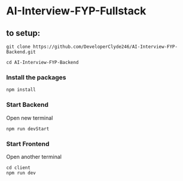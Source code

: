 # AI-Interview-FYP-Fullstack

## to setup:
```
git clone https://github.com/DeveloperClyde246/AI-Interview-FYP-Backend.git

cd AI-Interview-FYP-Backend
```
### Install the packages
```
npm install
```

### Start Backend
Open new terminal
``` 
npm run devStart 
```

### Start Frontend
Open another terminal

```
cd client
npm run dev
```
